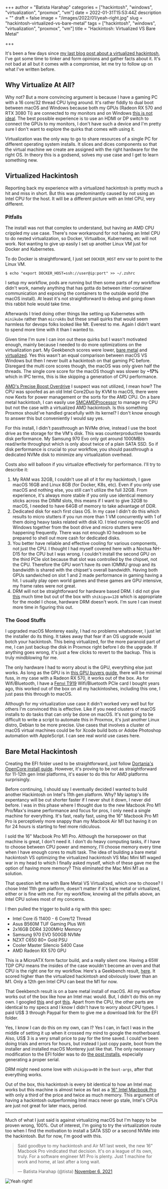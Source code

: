 +++
author = "Batista Harahap"
categories = ["hackintosh", "windows", "virtualization", "proxmox", "vm"]
date = 2022-01-31T15:53:44Z
description = ""
draft = false
image = "/images/2022/01/yeah-right.jpg"
slug = "hackintosh-virtualized-vs-bare-metal"
tags = ["hackintosh", "windows", "virtualization", "proxmox", "vm"]
title = "Hackintosh: Virtualized VS Bare Metal"

+++


It's been a few days since [my last blog post about a virtualized hackintosh](https://bango29.com/virtualized-hackintosh-and-gaming-pc/), I've got some time to tinker and form opinions and gather facts about it. It's not bad at all but it comes with a compromise, let me try to follow up on what I've written before.

## Why Virtualize At All?

Why not? But a more convincing argument is because I have a gaming PC with a 16 core/32 thread CPU lying around. It's rather fiddly to dual boot between macOS and Windows because both my GPUs (Radeon RX 570 and RTX 3080 Ti) are connected to my monitors and on Windows [this is not ideal](https://dortania.github.io/OpenCore-Install-Guide/extras/spoof.html). The best possible experience is to use an HDMI or DP switch to connect the GPUs to my monitors, I don't have such a device and I'm pretty sure I don't want to explore the quirks that comes with using it.

Virtualization was the only way to go to share resources of a single PC for different operating system installs. It slices and dices components so that the virtual machine we create are assigned with the right hardware for the right OS. In theory this is a godsend, solves my use case and I get to learn something new.

## Virtualized Hackintosh

Reporting back my experience with a virtualized hackintosh is pretty much a hit and miss in short. But this was predominantly caused by not using an Intel CPU for the host. It will be a different picture with an Intel CPU, very different.

### Pitfalls

The install was not that complex to understand, but having an AMD CPU crippled my use case. There's now workaround for not having an Intel CPU to do nested virtualization, so Docker, Virtualbox, Kubernetes, etc will not work. Not wanting to give up easily I set up another Linux VM just for Docker and Kubernetes.

To do Docker is straightforward, I just set `DOCKER_HOST` env var to point to the Linux VM.

```shell
$ echo "export DOCKER_HOST=ssh://user@ip:port" >> ~/.zshrc
```

I setup my workflow, pods are running but then some parts of my workflow didn't work, namely anything that has gotta do between inter-container communication and exposing the containers to the outside world (the macOS install). At least it's not straightforward to debug and going down this rabbit hole would take time.

Afterwards I tried doing other things like setting up Kubernetes with `minikube` rather than `microk8s` but these small quirks that would seem harmless for devops folks looked like Mt. Everest to me. Again I didn't want to spend more time with it than I wanted to.

Given time I'm sure I can iron out these quirks but I wasn't motivated enough, mainly because I needed to do more optimizations on the virtualization part. My Geekbench scores were lower, [bare metal](https://browser.geekbench.com/v5/cpu/10517013) and [virtualized](https://browser.geekbench.com/v5/cpu/12313580). Yes this wasn't an equal comparison between macOS VS Windows but then I never built a hackintosh on that gaming PC before. Disregard the multi core scores though, the macOS was only given half the threads. The single core score for the macOS though was slower by **~17%** which in IPC terms, this is like skipping a generation of CPU performance.

[AMD's Precise Boost Overdrive](https://www.amd.com/en/support/kb/faq/cpu-pb2) I suspect was not utilized, I mean how? The CPU was spoofed as an old Intel Core2Duo by KVM to macOS, there were now Kexts for power management or the sorts for the AMD CPU. On a bare metal hackintosh, I can easily use [SMCAMDProcessor](https://github.com/trulyspinach/SMCAMDProcessor) to manage my CPU but not the case with a virtualized AMD hackintosh. Is this something Proxmox should've handled gracefully with its kernel? I don't know enough to answer this but conveniently I would say yes.

For this install, I didn't passthrough an NVMe drive, instead I use the boot drive as the storage for the VM's disk. This was counterproductive towards disk performance. My Samsung 970 Evo only got around 1000MB/s read/write throughput which is only about twice of a plain SATA SSD. So if disk performance is crucial to your workflow, you should passthrough a dedicated NVMe disk to minimize any virtualization overhead.

Costs also will balloon if you virtualize effectively for performance. I'll try to describe it:

1. My RAM was 32GB, I couldn't use all of it for my hackintosh, I gave macOS 16GB and Linux 8GB (for Docker, K8s, etc). Even if you only use macOS and nothing else, you still can't utilize the full 32GB. From experience, it's always more stable if you only use identical memory sticks across the DIMM slots, this means if I want to give 32GB to macOS, I needed to have 64GB of memory to take advantage of DDR.
2. Dedicated disk for each first class OS. In my case I didn't do this which results to micro stutters if you run more than 1 VM concurrently with 1 of them doing heavy tasks related with disk IO. I tried running macOS and Windows together from the boot drive and micro stutters were happening frequently. There was not enough IO headroom so be prepared to shell out more cash for dedicated disks.
3. You better have reliable and effective cooling for various components, not just the CPU. I thought I had myself covered here with a Noctua NH-D15 for the CPU but I was wrong. I couldn't install the second GPU on the third PCIe slot because that slot was controlled by the chipset, not the CPU. Therefore the GPU won't have its own IOMMU group and its bandwidth is shared with the chipset's overall bandwidth. Having both GPUs sandwiched on slot 1 and 2 made performance in gaming having a hit. I usually play open world games and these games are GPU intensive, my frame rates were not great.
4. DRM will not be straightforward for hardware based DRM. I did not give [this](https://github.com/acidanthera/WhateverGreen/blob/master/Manual/FAQ.Chart.md) much time but out of the box with `shikigva=128` which is appropriate for the model I chose, hardware DRM doesn't work. I'm sure I can invest more time in figuring this out.

### The Good Stuffs

I upgraded macOS Monterey easily, I had no problems whatsoever, I just let the installer do its thing. It takes away that fear if an OS upgrade would botch your hackintosh. This being virtualized, for the more paranoid part of me, I can just backup the disk in Proxmox right before I do the upgrade. If anything goes wrong, it's just a few clicks to revert to the backup. This is truly mindblowing for me.

The only hardware I had to worry about is the GPU, everything else just works. As long as the GPU is in [this GPU buyers guide](https://dortania.github.io/GPU-Buyers-Guide/), there will be minimal fuss, in my case with a Radeon RX 570, it works out of the box. As for Wifi/Bluetooth, I have a [Fenvi T919](https://www.fenvi.com/product_detail_16.html) Wifi/Bluetooth PCIe card I bought years ago, this worked out of the box on all my hackintoshes, including this one, I just pass this through to macOS.

Although for my virtualization use case it didn't worked very well but for others I'm convinced this is effective. Like if you need clusters of macOS installs to do tasks that can only be done on macOS. It's not going to be difficult to write a script to automate this in Proxmox, it's just another Linux distro, Debian to be more precise. Use cases that involves a cluster of macOS virtual machines could be for Xcode build bots or Adobe Photoshop automation with AppleScript. I can see real world use cases here.

## Bare Metal Hackintosh

Creating the EFI folder used to be straightforward, just follow [Dortania's OpenCore install guide](https://dortania.github.io/OpenCore-Install-Guide/). However, it's proving to be not as straightforward for 11-12th gen Intel platforms, it's easier to do this for AMD platforms surprisingly.

Before continuing, I should say I eventually decided I wanted to build another Hackintosh on Intel's 11th gen platform. Why? My laptop's life expentancy will be cut shorter faster if I never shut it down, I never did before. I was in this phase where I thought due to the new Macbook Pro M1 Pro/Max's insane performance and focus for pros, I only need a single machine for everything. It's fast, really fast, using the 16" Macbook Pro M1 Pro is perceptively more snappy than my Macbook Air M1 but having it on for 24 hours is starting to feel more ridiculous.

I sold the 16" Macbook Pro M1 Pro. Although the horsepower on that machine is great, I don't need it. I don't do heavy computing tasks, if I have to choose between CPU power and memory, I'll choose memory every time when I have enough cores to multi task. The idea of building a bare metal hackintosh VS optimizing the virtualized hackintosh VS Mac Mini M1 waged war in my head to which I finally asked myself, which of these gave me the option of having more memory? This eliminated the Mac Mini M1 as a solution.

That question left me with Bare Metal VS Virtualized, which one to choose? I chose Intel 11th gen platform, doesn't matter if it's bare metal or virtualized, either or is fine with me. For my workflow, knowing all the pitfalls above, an Intel CPU solves most of my concerns.

I then pulled the trigger to build a rig with this spec:

* Intel Core i5 11400 - 6 Core/12 Thread
* Asus B560M TUF Gaming Plus Wifi
* 2x16GB DDR4 3200MHz Memory
* Samsung 970 EVO 500GB NVMe
* NZXT C650 80+ Gold PSU
* Cooler Master Silencio S400 Case
* AMD Radeon RX 570 GPU

This is a MicroATX form factor build, and a really silent one. Having a 65W TDP CPU means the insides of the case wouldn't become an oven and that CPU is the right one for my workflow. Here's a Geekbench result, [here](https://browser.geekbench.com/v5/cpu/12507550). It scored higher than the virtualized hackintosh and obviously lower than an M1. Only a 12th gen Intel CPU can beat the M1 for now.

That Geekbench result is on a bare metal install of macOS. All my workflow works out of the box like how an Intel mac would. But, I didn't do this on my own. I googled [this](https://www.google.com/search?client=firefox-b-d&q=asus+b560m+plus+wifi+hackintosh) and got [this](https://hackintosh.expert/service/asus-tuf-gaming-b560m-plus-wifi-i9-11900k-rx-570-download-kext-monterey-efi-opencore/). Apart from the CPU, the other parts are identical to my specs and I know I didn't have to worry about CPU types. I paid US$ 3 through Paypal for them to give me a download link for the EFI folder.

Yes, I know I can do this on my own, can I? Yes I can, in fact I was in the middle of setting it up when it crossed my mind to google the motherboard. Also, US$ 3 is a very small price to pay for the time saved. I could've been doing trials and errors for hours, but instead I just copy paste, boot from the installer and installed macOS Monterey just like that. The only necessary modification to the EFI folder was to do [the post installs](https://dortania.github.io/OpenCore-Post-Install/), especially generating a proper serial. 

DRM might need some love with `shikigva=80` in the `boot-args`, after that everything works.

Out of the box, this hackintosh is every bit identical to how an Intel mac works but this machine is almost twice as fast as a [16" Intel Macbook Pro](https://browser.geekbench.com/v5/cpu/12508780) with only a third of the price and twice as much memory. This argument of having a hackintosh outperforming Intel macs never go stale, Intel's CPUs are just not great for later macs, period.

---

Much of what I just said is against virtualizing macOS but I'm happy to be proven wrong, 100%. Out of interest, I'm going to try the virtualization route too when I find the motivation to install a SATA SSD or a second NVMe into the hackintosh. But for now, I'm good with this.

<blockquote class="twitter-tweet"><p lang="en" dir="ltr">Said goodbye to my hackintosh and Air M1 last week, the new 16&quot; Macbook Pro vindicated that decision. It&#39;s on a league of its own, truly. For a software engineer M1 Pro is plenty. Just 1 machine for work and home, at last after a long wait.</p>&mdash; Batista Harahap (@tista) <a href="https://twitter.com/tista/status/1456993405800783877?ref_src=twsrc%5Etfw">November 6, 2021</a></blockquote> <script async src="https://platform.twitter.com/widgets.js" charset="utf-8"></script> 

![Yeah right!](/images/2022/01/yeah-right.jpg)